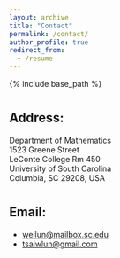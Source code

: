 ```yaml
---
layout: archive
title: "Contact"
permalink: /contact/
author_profile: true
redirect_from:
  - /resume
---
```


{% include base_path %}



<span style="font-size: 0.8em;">Address:</span>
======
Department of Mathematics<br>
1523 Greene Street<br>
LeConte College Rm 450<br>
University of South Carolina<br>
Columbia, SC 29208, USA

<span style="font-size: 0.8em;">Email:</span>
======
* [weilun@mailbox.sc.edu](mailto:weilun@mailbox.sc.edu)
* [tsaiwlun@gmail.com](mailto:tsaiwlun@gmail.com)
  
